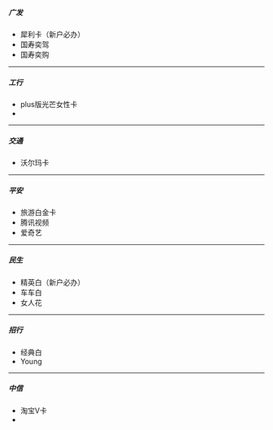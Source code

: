 ##### 广发

- 犀利卡（新户必办）
- 国寿奕驾
- 国寿奕购

------

##### 工行

- plus版光芒女性卡
- 

------

##### 交通

- 沃尔玛卡

------

##### 平安

- 旅游白金卡
- 腾讯视频
- 爱奇艺

------

##### 民生

- 精英白（新户必办）
- 车车白
- 女人花

------

##### 招行

- 经典白
- Young

------

##### 中信

- 淘宝V卡
- 